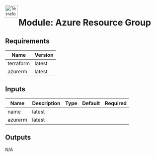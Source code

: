 <a href="https://terraform.io">
    <img src="https://raw.githubusercontent.com/hashicorp/terraform-provider-azurerm/main/.github/tf.png" alt="Terraform logo" title="Terraform" align="left" height="40" />
</a>

# Module: Azure Resource Group

## Requirements

| Name      | Version |
|-----------|---------|
| terraform | latest  |
| azurerm   | latest  |

## Inputs

| Name      | Description                       | Type | Default | Required |
|-----------|-----------------------------------|------|---------|:--------:|
| name      | latest  |
| azurerm   | latest  |

## Outputs

N/A